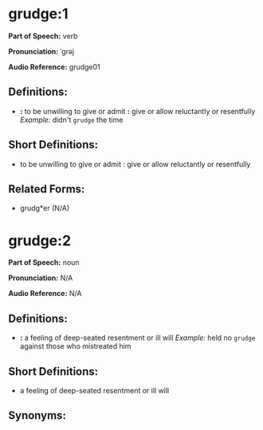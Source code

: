 # grudge:1

**Part of Speech:** verb

**Pronunciation:** ˈgrəj

**Audio Reference:** grudge01

## Definitions:
- **:** to be unwilling to give or admit **:** give or allow reluctantly or resentfully 
  *Example:* didn't `grudge` the time

## Short Definitions:
- to be unwilling to give or admit : give or allow reluctantly or resentfully

## Related Forms:
- grudg*er (N/A)
# grudge:2

**Part of Speech:** noun

**Pronunciation:** N/A

**Audio Reference:** N/A

## Definitions:
- **:** a feeling of deep-seated resentment or ill will 
  *Example:* held no `grudge` against those who mistreated him

## Short Definitions:
- a feeling of deep-seated resentment or ill will

## Synonyms:
